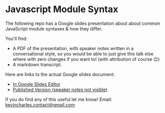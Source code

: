 # Javascript Module Syntax

The following repo has a Google slides presentation about about common JavaScript module syntaxes & how they differ.

You'll find:
- A PDF of the presentation, with speaker notes written in a conversational style, so you would be able to just give this talk else where with zero changes if you want to! (with attribution of course :wink:)
- A markdown transcript.

Here are links to the actual Google slides document:
- [In Google Slides Editor](https://docs.google.com/presentation/d/1kpTfQBGHjJbwZ2H9rVONbiDr9xpjgpro50xPnyPXPA4/edit?usp=sharing)
- [Published Version (speaker notes not visible)](https://docs.google.com/presentation/d/e/2PACX-1vSI1I8d_qPc861Seu5j_t5MGLYIS4a0VA52XRUrTnPCAtdDmYbnEVPKx-T5Ap6XXkIitFJ9x_HYutim/pub?start=false&loop=false&delayms=30000).

If you do find any of this useful let me know!
Email: kevincharles.contact@gmail.com
